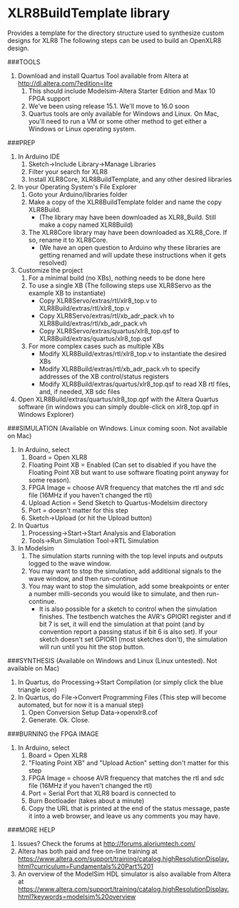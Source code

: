 # XLR8BuildTemplate library
Provides a template for the directory structure used to synthesize custom
 designs for XLR8
The following steps can be used to build an OpenXLR8 design.

###TOOLS
1. Download and install Quartus Tool available from Altera at http://dl.altera.com/?edition=lite
    1. This should include Modelsim-Altera Starter Edition and Max 10 FPGA support
    2. We've been using release 15.1. We'll move to 16.0 soon
    3. Quartus tools are only available for Windows and Linux. On Mac, you'll need to run a VM or some other method to get either a Windows or Linux operating system.

###PREP  
1. In Arduino IDE
    1. Sketch->Include Library->Manage Libraries
    2. Filter your search for XLR8
    3. Install XLR8Core, XLR8BuildTemplate, and any other desired libraries
2. In your Operating System's File Explorer
    1. Goto your Arduino/libraries folder
    2. Make a copy of the XLR8BuildTemplate folder and name the copy XLR8Build.
        - (The library may have been downloaded as XLR8_Build. Still make a copy named XLR8Build)
    3. The XLR8Core library may have been downloaded as XLR8_Core. If so, rename it to XLR8Core.
        - (We have an open question to Arduino why these libraries are getting renamed and will update these instructions when it gets resolved)
3. Customize the project
    1. For a minimal build (no XBs), nothing needs to be done here
    2. To use a single XB (The following steps use XLR8Servo as the example XB to instantiate)
        - Copy XLR8Servo/extras/rtl/xlr8_top.v to XLR8Build/extras/rtl/xlr8_top.v
        - Copy XLR8Servo/extras/rtl/xb_adr_pack.vh to XLR8Build/extras/rtl/xb_adr_pack.vh
        - Copy XLR8Servo/extras/quartus/xlr8_top.qsf to XLR8Build/extras/quartus/xlr8_top.qsf
    3. For more complex cases such as multiple XBs
        - Modify XLR8Build/extras/rtl/xlr8_top.v to instantiate the desired XBs
        - Modify XLR8Build/extras/rtl/xb_adr_pack.vh to specify addresses of the XB control/status registers
        - Modify XLR8Build/extras/quartus/xlr8_top.qsf to read XB rtl files, and, if needed, XB sdc files
4. Open XLR8Build/extras/quartus/xlr8_top.qpf with the Altera Quartus software (in windows you can simply double-click on xlr8_top.qpf in Windows Explorer)

###SIMULATION (Available on Windows. Linux coming soon. Not available on Mac)
1. In Arduino, select
    1. Board = Open XLR8
    2. Floating Point XB = Enabled (Can set to disabled if you have the Floating Point XB but want to use software floating point anyway for some reason).
    3. FPGA Image = choose AVR frequency that matches the rtl and sdc file (16MHz if you haven't changed the rtl)
    4. Upload Action = Send Sketch to Quartus-Modelsim directory
    5. Port = doesn't matter for this step
    6. Sketch->Upload (or hit the Upload button)
2. In Quartus
    1. Processing->Start->Start Analysis and Elaboration
    2. Tools->Run Simulation Tool->RTL Simulation
3. In Modelsim
    1. The simulation starts running with the top level inputs and outputs logged to the wave window.
    2. You may want to stop the simulation, add additional signals to the wave window, and then run-continue
    3. You may want to stop the simulation, add some breakpoints or enter a number milli-seconds you would like to simulate, and then run-continue.
        - It is also possible for a sketch to control when the simulation finishes. The testbench watches the AVR's GPIOR1 register and if bit 7 is set, it will end the simulation at that point (and by convention report a passing status if bit 6 is also set). If your sketch doesn't set GPIOR1 (most sketches don't), the simulation will run until you hit the stop button. 

###SYNTHESIS (Available on Windows and Linux (Linux untested). Not available on Mac)
1. In Quartus, do Processing->Start Compilation (or simply click the blue triangle icon)
2. In Quartus, do File->Convert Programming Files (This step will become automated, but for now it is a manual step)
    1. Open Conversion Setup Data->openxlr8.cof 
    2. Generate. Ok. Close.


###BURNING the FPGA IMAGE
1. In Arduino, select
    1. Board = Open XLR8
    2. "Floating Point XB" and "Upload Action" setting don't matter for this step
    3. FPGA Image = choose AVR frequency that matches the rtl and sdc file (16MHz if you haven't changed the rtl)
    4. Port = Serial Port that XLR8 board is connected to
    5. Burn Bootloader (takes about a minute)
    6. Copy the URL that is printed at the end of the status message, paste it into a web browser, and leave us any comments you may have.


###MORE HELP
1. Issues? Check the forums at http://forums.aloriumtech.com/
2. Altera has both paid and free on-line training at https://www.altera.com/support/training/catalog.highResolutionDisplay.html?curriculum=Fundamentals%20Part%201
3. An overview of the ModelSim HDL simulator is also available from Altera at https://www.altera.com/support/training/catalog.highResolutionDisplay.html?keywords=modelsim%20overview

